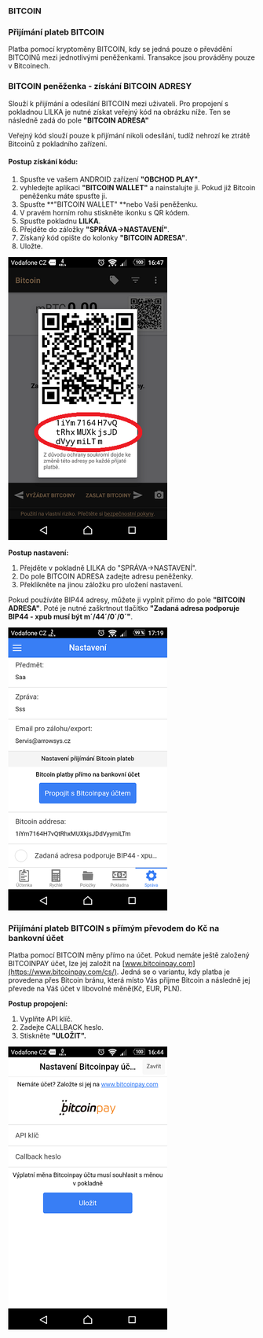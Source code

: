 ### BITCOIN

### Přijímání plateb BITCOIN

Platba pomocí kryptoměny BITCOIN, kdy se jedná pouze o převádění BITCOINů mezi jednotlivými peněženkami. Transakce jsou prováděny pouze v Bitcoinech.

### BITCOIN peněženka - získání BITCOIN ADRESY

Slouží k přijímání a odesílání BITCOIN mezi uživateli. Pro propojení s pokladnou LILKA je nutné získat veřejný kód na obrázku níže. Ten se následně zadá do pole **"BITCOIN ADRESA"**

Veřejný kód slouží pouze k přijímání nikoli odesílání, tudíž nehrozí ke ztrátě Bitcoinů z pokladního zařízení.

#### **Postup získání kódu:**

1. Spusťte ve vašem ANDROID zařízení **"OBCHOD PLAY"**.
2. vyhledejte aplikaci **"BITCOIN WALLET"** a nainstalujte ji. Pokud již Bitcoin peněženku máte spusťte ji.
3. Spusťte **"BITCOIN WALLET" **nebo Vaši peněženku.
4. V pravém horním rohu stiskněte ikonku s QR kódem.
5. Spusťte pokladnu **LILKA**.
6. Přejděte do záložky **"SPRÁVA-&gt;NASTAVENÍ"**.
7. Získaný kód opište do kolonky **"BITCOIN ADRESA"**.
8. Uložte.

![](/assets/SPRAVA-NASTAVENI-BITCOIN3.png)

**Postup nastavení:**

1. Přejděte v pokladně LILKA do "SPRÁVA-&gt;NASTAVENÍ".
2. Do pole BITCOIN ADRESA zadejte adresu peněženky.
3. Překlikněte na jinou záložku pro uložení nastavení.

Pokud používáte BIP44 adresy, můžete ji vyplnit přímo do pole **"BITCOIN ADRESA"**. Poté je nutné zaškrtnout tlačítko **"Zadaná adresa podporuje BIP44 - xpub musí být m´/44´/0´/0´"**.



![](/assets/SPRAVA-NASTAVENI-BITCOIN2.png)

### Přijímání plateb BITCOIN s přímým převodem do Kč na bankovní účet

Platba pomocí BITCOIN měny přímo na účet. Pokud nemáte ještě založený BITCOINPAY účet, lze jej založit na [www.bitcoinpay.com](https://www.bitcoinpay.com/cs/). Jedná se o variantu, kdy platba je provedena přes Bitcoin bránu, která místo Vás přijme Bitcoin a následně jej převede na Váš účet v libovolné měně\(Kč, EUR, PLN\).

**Postup propojení:**

1. Vyplňte API klíč.
2. Zadejte CALLBACK heslo.
3. Stiskněte **"ULOŽIT".**

![](/assets/SPRAVA-NASTAVENI-BITCOIN.png)

### 



